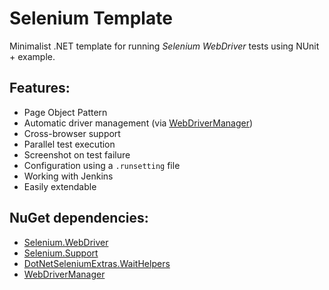 # Selenium Template

Minimalist .NET template for running *Selenium WebDriver* tests using NUnit + example.

## Features:
- Page Object Pattern
- Automatic driver management (via [WebDriverManager](https://www.nuget.org/packages/WebDriverManager))
- Cross-browser support
- Parallel test execution
- Screenshot on test failure
- Configuration using a `.runsetting` file
- Working with Jenkins
- Easily extendable

## NuGet dependencies:
- [Selenium.WebDriver](https://www.nuget.org/packages/Selenium.WebDriver)
- [Selenium.Support](https://www.nuget.org/packages/Selenium.Support)
- [DotNetSeleniumExtras.WaitHelpers](https://www.nuget.org/packages/DotNetSeleniumExtras.WaitHelpers)
- [WebDriverManager](https://www.nuget.org/packages/WebDriverManager)
